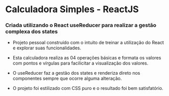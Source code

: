 # Calculadora Simples - ReactJS
### Criada utilizando o React useReducer para realizar a gestão complexa dos states

- Projeto pessoal construído com o intuito de treinar a utilização do React e explorar suas funcionalidades.

- Esta calculadora realiza as 04 operações básicas e formata os valores com pontos e vírgulas para facilicitar a visualização dos valores.

- O useReducer faz a gestão dos states e renderiza direto nos componentes sempre que ocorre alguma alteração.

- O projeto foi estilizado com CSS puro e o resultado foi bem satisfatório.
